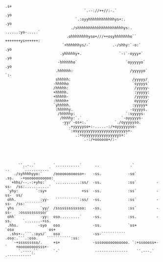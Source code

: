                    
                                                                        .s+                         
                                        `.--://++//:-.`                 .yo                         
                                    `.:oyyhhhhhhhhhhhhys+:.             .yo                         
                                  ./shhhhhhhhhhhhhhhhhhhhhys:.    ......:yo-.....`                  
                                .ohhhhhhhhyso+///++osyhhhhhhho``  +++++++ys++++++:                  
                              `+hhhhhhys/-`          .-/shhy:`-o:`      .yo                         
                             .yhhhhhy+.                 `-:`-oyyy+`     .yo                         
                            -hhhhhho`                      `oyyyyyo`    .yo                         
                           .hhhhhh:                          /yyyyyo`   `:-                         
                           shhhhh:                            /yyyyy/                               
                          -hhhhho                             `syyyys`                              
                          /hhhhh:                              /yyyyy-                              
                          +hhhhh.                              :yyyyy:                              
                          +hhhhh-                              /yyyyy-                              
                          :hhhhh+                              oyyyyy`                              
                          `yhhhhh.                            :yyyyy+                               
                           :hhhhhy.                          -syyyys.                               
                            /hhhhhy:                       `:syyyys-                                
                             /hhhhy:`.`                  `-oyyyyys-                                 
                              -yy/`-os+:.`            `./oyyyyyso.                                  
                               ``.+yyyyyso+:-.....-:/+oyyyyyyso-                                    
                                 `:osyyyyyyyyyyyyyyyyyyyyyys+-                                      
                                    .:+syyyyyyyyyyyyyyyys+:`                                        
                                        .-:/+oooooo+/:-`                                            
                                                                                                    
                                                                                                    
                                                                                                    
                                                                                                    
                                                                                                    
          ``..-..`        `...........`      ..              .`           ..      `...........`     
        ./syhhhhyyo:`     /ooooooooooso+-   -ss.            -so`         .ss.   -+oooooooooooo:     
      `+hhs/--.-:+yhs:`   `...........:ss/  -ss.            :ss`         -ss-  /ss:...........`     
     `yhy:        `:sy+                +ss  -ss.            :ss`         -ss-  ss/                  
     ohh.           :yy-   ```````````:ss/  -ss.            :ss`         -ss-  /ss:````````         
     yhs            `yy/  /sssssssssssso:   -ss.            :ss`         -ss-   :ossssssssso/`      
     ohh`           -yy:  oso.........`     -ss.            :ss.         -ss.     `.......-+ss.     
     .hhs.         -syo   oso               -ss.            `ss+        `oso                os+     
      .shs+-.```.:oys/`   oso               -ss-```````````  .oso:.```.:oso.    ```````````:ss:     
       `-+sssssssso/.     +s+               -sssoooooooooooo. `:+ssoooss+-`    +ooooooooosss+-      
          `.----.``       `-`                ---------------    ``.---.`       .-----------``
          
